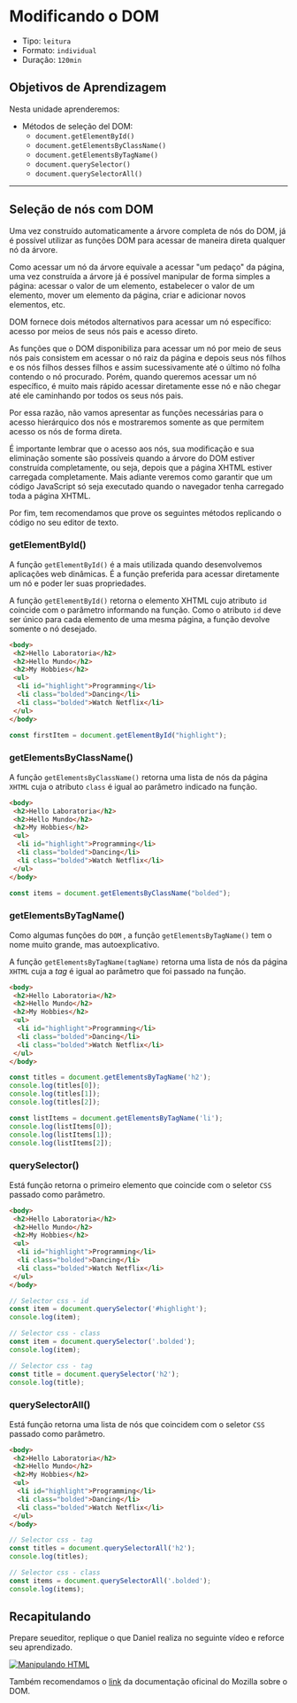 # Modificando o DOM

* Tipo: `leitura`
* Formato: `individual`
* Duração: `120min`

## Objetivos de Aprendizagem

Nesta unidade aprenderemos:

* Métodos de seleção del DOM:
  - `document.getElementById()`
  - `document.getElementsByClassName()`
  - `document.getElementsByTagName()`
  - `document.querySelector()`
  - `document.querySelectorAll()`

***

## Seleção de nós com DOM

Uma vez construído automaticamente a árvore completa de nós do DOM, já é
possível utilizar as funções DOM para acessar de maneira direta qualquer nó da
árvore.

Como acessar um nó da árvore equivale a acessar "um pedaço" da página, uma vez
construída a árvore já é possível manipular de forma simples a página: acessar o
valor de um elemento, estabelecer o valor de um elemento, mover um elemento da
página, criar e adicionar novos elementos, etc.

DOM fornece dois métodos alternativos para acessar um nó específico: acesso por
meios de seus nós pais e acesso direto.

As funções que o DOM disponibiliza para acessar um nó por meio de seus nós pais
consistem em acessar o nó raiz da página e depois seus nós filhos e os nós
filhos desses filhos e assim sucessivamente até o último nó folha contendo o nó
procurado. Porém, quando queremos acessar um nó específico, é muito mais rápido
acessar diretamente esse nó e não chegar até ele caminhando por todos os seus
nós pais.

Por essa razão, não vamos apresentar as funções necessárias para o acesso
hierárquico dos nós e mostraremos somente as que permitem acesso os nós de forma
direta.

É importante lembrar que o acesso aos nós, sua modificação e sua eliminação
somente são possíveis quando a árvore do DOM estiver construída completamente,
ou seja, depois que a página XHTML estiver carregada completamente. Mais adiante
veremos como garantir que um código JavaScript só seja executado quando o
navegador tenha carregado toda a página XHTML.

Por fim, tem recomendamos que prove os seguintes métodos replicando o código no
seu editor de texto.

### **getElementById()**

A função `getElementById()` é a mais utilizada quando desenvolvemos aplicações
web dinâmicas. É a função preferida para acessar diretamente um nó e poder ler
suas propriedades.

A função `getElementById()` retorna o elemento XHTML cujo atributo `id` coincide
com o parâmetro informando na função. Como o atributo `id` deve ser único para
cada elemento de uma mesma página, a função devolve somente o nó desejado.

```html
<body>
 <h2>Hello Laboratoria</h2>
 <h2>Hello Mundo</h2>
 <h2>My Hobbies</h2>
 <ul>
  <li id="highlight">Programming</li>
  <li class="bolded">Dancing</li>
  <li class="bolded">Watch Netflix</li>
 </ul>
</body>
```

```js
const firstItem = document.getElementById("highlight");
```

### **getElementsByClassName()**

A função `getElementsByClassName()` retorna uma lista de nós da página `XHTML`
cuja o atributo `class` é igual ao parâmetro indicado na função.

```html
<body>
 <h2>Hello Laboratoria</h2>
 <h2>Hello Mundo</h2>
 <h2>My Hobbies</h2>
 <ul>
  <li id="highlight">Programming</li>
  <li class="bolded">Dancing</li>
  <li class="bolded">Watch Netflix</li>
 </ul>
</body>
```

```js
const items = document.getElementsByClassName("bolded");
```

### **getElementsByTagName()**

Como algumas funções do `DOM` , a função `getElementsByTagName()` tem o nome
muito grande, mas autoexplicativo.

A função `getElementsByTagName(tagName)` retorna uma lista de nós da página
`XHTML` cuja a _tag_ é igual ao parâmetro que foi passado na função.

```html
<body>
 <h2>Hello Laboratoria</h2>
 <h2>Hello Mundo</h2>
 <h2>My Hobbies</h2>
 <ul>
  <li id="highlight">Programming</li>
  <li class="bolded">Dancing</li>
  <li class="bolded">Watch Netflix</li>
 </ul>
</body>
```

```js
const titles = document.getElementsByTagName('h2');
console.log(titles[0]);
console.log(titles[1]);
console.log(titles[2]);

const listItems = document.getElementsByTagName('li');
console.log(listItems[0]);
console.log(listItems[1]);
console.log(listItems[2]);
```

### **querySelector()**

Está função retorna o primeiro elemento que coincide com o seletor `CSS` passado
como parâmetro.

```html
<body>
 <h2>Hello Laboratoria</h2>
 <h2>Hello Mundo</h2>
 <h2>My Hobbies</h2>
 <ul>
  <li id="highlight">Programming</li>
  <li class="bolded">Dancing</li>
  <li class="bolded">Watch Netflix</li>
 </ul>
</body>
```

```js
// Selector css - id
const item = document.querySelector('#highlight');
console.log(item);
```

```js
// Selector css - class
const item = document.querySelector('.bolded');
console.log(item);
```

```js
// Selector css - tag
const title = document.querySelector('h2');
console.log(title);
```

### **querySelectorAll()**

Está função retorna uma lista de nós que coincidem com o seletor `CSS` passado
como parâmetro.

```html
<body>
 <h2>Hello Laboratoria</h2>
 <h2>Hello Mundo</h2>
 <h2>My Hobbies</h2>
 <ul>
  <li id="highlight">Programming</li>
  <li class="bolded">Dancing</li>
  <li class="bolded">Watch Netflix</li>
 </ul>
</body>
```

```js
// Selector css - tag
const titles = document.querySelectorAll('h2');
console.log(titles);
```

```js
// Selector css - class
const items = document.querySelectorAll('.bolded');
console.log(items);
```

## Recapitulando

Prepare seueditor, replique o que Daniel realiza no seguinte vídeo e
reforce seu aprendizado.

[![Manipulando
HTML](https://img.youtube.com/vi/6mzK28lEZsI/0.jpg)](https://www.youtube.com/watch?v=6mzK28lEZsI)

Também recomendamos o
[link](https://developer.mozilla.org/pt-PT/docs/Gecko_DOM_Reference/Introduction)
da documentação oficinal do Mozilla sobre o DOM.
